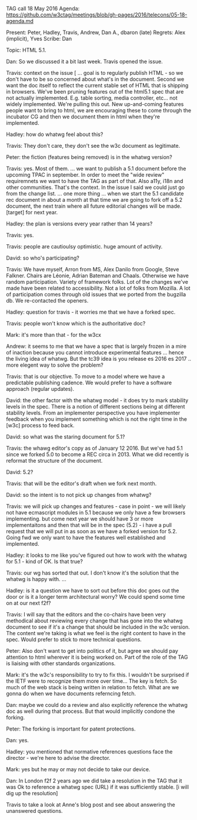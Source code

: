 TAG call 18 May 2016
Agenda: https://github.com/w3ctag/meetings/blob/gh-pages/2016/telecons/05-18-agenda.md

Present: Peter, Hadley, Travis, Andrew, Dan A., dbaron (late)
Regrets: Alex (implicit), Yves
Scribe: Dan

Topic: HTML 5.1.



Dan: So we discussed it a bit last week. Travis opened the issue. 

Travis: context on the issue [
... goal is to regularly publish HTML - so we don't have to be so concerned about what's in the document. Second we want the doc itself to reflect the current stable set of HTML that is shipping in browsers. We've been pruning features out of the html5.1 spec that are not actually implemented. E.g. table sorting, media controller, etc... not widely implemented. We're pulling this out. New up-and-coming features people want to bring to html, we are encouraging these to come through the incubator CG and then we document them in html when they're implemented.

Hadley: how do whatwg feel about this?

Travis: They don't care, they don't see the w3c document as legitimate.

Peter: the fiction (features being removed) is in the whatwg version?

Travis: yes. Most of them.
... we want to publish a 5.1 document before the upcoming TPAC in september. In order to meet the "wide review" requiremnets we want to have the TAG as part of that. Also a11y, i18n and other communities. That's the context. In the issue I said we could just go from the change list. 
... one more thing ... when we start the 5.1 candidate rec document in about a month at that time we are going to fork off a 5.2 document, the next train where all future editorial changes will be made. [target] for next year.

Hadley: the plan is versions every year rather than 14 years?

Travis: yes.

Travis: people are cautioulsy optimistic. huge amount of activity. 

David: so who's participating?

Travis: We have myself, Arron from MS, Alex Danilo from Google, Steve Falkner. Chairs are Léonie, Adrian Bateman and Chaals. Otherwise we have random participation. Variety of framework folks. Lot of the changes we've made have been related to accessibility. Not a lot of folks from Mozilla. A lot of participation comes through old issues that we ported from the bugzilla db. We re-contacted the openers. 

Hadley: question for travis - it worries me that we have a forked spec.  

Travis: people won't know which is the authoritative doc?  

Mark: it's more than that - for the w3cx 

Andrew: it seems to me that we have a spec that is largely frozen in a mire of inaction because you cannot introduce experimental features ... hence the living idea of whatwg. But the tc39 idea is you release es 2016 es 2017 .. more elegent way to solve the problem?

Travis: that is our objective. To move to a model where we have a predictable publishing cadence. We would prefer to have a software approach (regular updates).

David: the other factor with the whatwg model - it does try to mark stability levels in the spec. There is a notion of different sections being at different stability levels. From an implementer perspective you have implementer feedback when you implement something which is not the right time in the [w3c] process to feed back.

David: so what was the staring document for 5.1?

Travis: the whawg editor's copy as of January 12 2016. But we've had 5.1 since we forked 5.0 to become a REC circa in 2013. What we did recently is reformat the structure of the document.

David: 5.2?

Travis: that will be the editor's draft when we fork next month.

David: so the intent is to not pick up changes from whatwg?

Travis: we will pick up changes and features - case in point - we will likely not have ecmascript modules in 5.1 because we only have a few browsers implementing. but come next year we should have 3 or more implementaitons and then that will be in the spec (5.2) - i have a pull request that we will put in as soon as we have a forked version for 5.2. Going fwd we only want to have the features well established and implemented.

Hadley: it looks to me like you've figured out how to work with the whatwg for 5.1 - kind of OK. Is that true?

Travis: our wg has sorted that out. I don't know it's the solution that the whatwg is happy with. ...

Hadley: is it a question we have to sort out before this doc goes out the door or is it a longer term architectural worry? We could spend some time on at our next f2f?

Travis: I will say that the editors and the co-chairs have been very methodical about reviewing every change that has gone into the whatwg document to see if it's a change that should be included in the w3c version. The content we're taking is what we feel is the right content to have in the spec. Would prefer to stick to more technical questions.

Peter: Also don't want to get into politics of it, but agree we should pay attention to html wherever it is being worked on. Part of the role of the TAG is liaising with other standards organizations. 

Mark: it's the w3c's responsibility to try to fix this. I wouldn't be surprised if the IETF were to recognize them more over time... The key is fetch. So much of the web stack is being written in relation to fetch. What are we gonna do when we have documents referncing fetch.

Dan: maybe we could do a  review and also explicitly reference the whatwg doc as well during that process. But that would implicitly condone the forking.

Peter: The forking is important for patent protections.

Dan: yes.

Hadley: you mentioned that normative references questions face the director - we're here to advise the director.

Mark: yes but he may or may not decide to take our device.

Dan: In London f2f 2 years ago we did take a resolution in the TAG that it was Ok to reference a whatwg spec (URL) if it was sufficiently stable. [i will dig up the resolution]

Travis to take a look at Anne's blog post and see about answering the unanswered questions.
